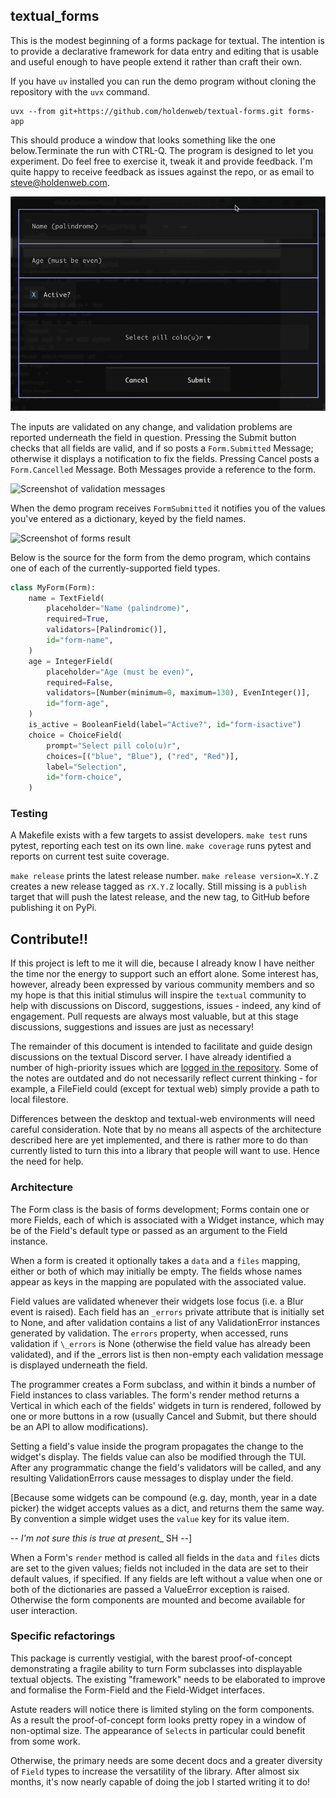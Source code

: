## textual_forms

This is the modest beginning of a forms package for textual.
The intention is to provide a declarative
framework for data entry and editing that is usable and useful enough to have
people extend it rather than craft their own.

If you have `uv` installed you can run the demo program without cloning
the repository with the `uvx` command.

    uvx --from git+https://github.com/holdenweb/textual-forms.git forms-app

This should produce a window that looks something like the one
below.Terminate the run with CTRL-Q. The program is designed to let you
experiment. Do feel free to exercise it, tweak it and provide feedback. I'm
quite happy to receive feedback as issues against the repo, or as email to
steve@holdenweb.com.

![Screenshot of forms.py in action](images/screenshot.gif "textual_forms demo")

The inputs are validated on any change, and validation problems are reported
underneath the field in question. Pressing the Submit button checks that all
fields are valid, and if so posts a `Form.Submitted` Message; otherwise it
displays a notification to fix the fields. Pressing Cancel posts a
`Form.Cancelled` Message. Both Messages provide a reference to the form.

![Screenshot of validation messages](images/validation.gif "textual_forms validation")

When the demo program receives `FormSubmitted` it notifies you of the values
you've entered as a dictionary, keyed by the field names.

![Screenshot of forms result](images/results.gif "textual_forms validation")

Below is the source for the form from the demo program, which
contains one of each of the currently-supported field types.

``` python
class MyForm(Form):
    name = TextField(
        placeholder="Name (palindrome)",
        required=True,
        validators=[Palindromic()],
        id="form-name",
    )
    age = IntegerField(
        placeholder="Age (must be even)",
        required=False,
        validators=[Number(minimum=0, maximum=130), EvenInteger()],
        id="form-age",
    )
    is_active = BooleanField(label="Active?", id="form-isactive")
    choice = ChoiceField(
        prompt="Select pill colo(u)r",
        choices=[("blue", "Blue"), ("red", "Red")],
        label="Selection",
        id="form-choice",
    )
```

### Testing

A Makefile exists with a few targets to assist developers.
`make test` runs pytest, reporting each test on its own line.
`make coverage` runs pytest and reports on current test suite coverage.

`make release` prints the latest release number.
`make release version=X.Y.Z` creates a new release tagged as `rX.Y.Z` locally.
Still missing is a `publish` target that will push the latest release,
and the new tag, to GitHub before publishing it on PyPi.

## Contribute!!

If this project is left to me it will die, because I already know I have
neither the time nor the energy to support such an effort alone. Some
interest has, however, already been expressed by various community members
and so my hope is that this initial stimulus will inspire the `textual` community to help with
discussions on Discord, suggestions, issues - indeed, any kind of engagement.
Pull requests are always most valuable, but at this stage discussions,
suggestions and issues are just as necessary!

The remainder of this document is intended to facilitate and guide design
discussions on the textual Discord server. I have already identified a number
of high-priority issues which are [logged in the
repository](https://github.com/holdenweb/textual-forms/issues).
Some of the notes are outdated and do not necessarily reflect current thinking - for
example, a FileField could (except for textual web) simply provide a path to
local filestore.

Differences between the desktop and textual-web environments will need careful consideration.
Note that by no means all aspects of the architecture described here are yet implemented,
and there is rather more to do than currently listed to turn this into
a library that people will want to use. Hence the need for help.


### Architecture

The Form class is the basis of forms development; Forms contain one or more
Fields, each of which is associated with a Widget instance, which may be of
the Field's default type or passed as an argument to the Field instance.

When a form is created it optionally takes a `data` and a `files` mapping,
either or both of which may initially be empty. The fields whose names
appear as keys in the mapping are populated with the associated value.

Field values are validated whenever their widgets lose focus (i.e. a Blur event is
raised). Each field has an `_errors` private attribute that is initially set
to None, and after validation contains a list of any ValidationError
instances generated by validation. The `errors` property, when accessed,
runs validation if `\_errors` is None (otherwise the field value
has already been validated), and if the \_errors list is then non-empty
each validation message is displayed underneath the field.

The programmer creates a Form subclass, and within it binds a number of
Field instances to class variables. The form's render method returns a
Vertical in which each of the fields' widgets in turn is rendered,
followed by one or more buttons in a row
(usually Cancel and Submit, but there should be an API to allow
modifications).

Setting a field's value inside the program propagates the change to the
widget's display. The fields value can also be modified through the TUI.
After any programmatic change the field's validators will be called,
and any resulting ValidationErrors cause messages to display under the
field.

[Because some widgets can be compound (e.g. day, month, year in a date picker)
the widget accepts values as a dict, and returns them the same way. By
convention a simple widget uses the `value` key for its value item.

-- _I'm not sure this is true at present__ SH --]

When a Form's `render` method is called all fields in the `data`
and `files` dicts are set to the given
values; fields not included in the data are set to their default values, if
specified. If any fields are left without a value when one or both of the
dictionaries are passed a ValueError exception is raised.
Otherwise the form components are mounted and become available for user
interaction.


### Specific refactorings

This package is currently vestigial, with the barest proof-of-concept
demonstrating a fragile ability to turn Form subclasses into displayable
textual objects. The existing "framework" needs to be elaborated to improve
and formalise the Form-Field and the Field-Widget interfaces.

Astute readers will notice there is limited styling on the form
components. As a result the proof-of-concept form looks pretty ropey in a
window of non-optimal size. The appearance of `Select`s in particular
could benefit from some work.

Otherwise, the primary needs are some decent docs and a greater diversity
of `Field` types to increase the versatility of the library.
After almost six months, it's now nearly capable of doing the job
I started writing it to do!